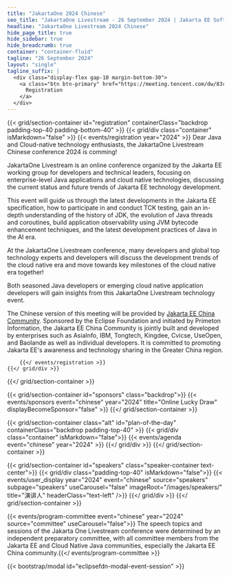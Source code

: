 ```yaml
---
title: "JakartaOne 2024 Chinese"
seo_title: "JakartaOne Livestream - 26 September 2024 | Jakarta EE Software | Cloud Native"
headline: "JakartaOne Livestream 2024 Chinese"
hide_page_title: true
hide_sidebar: true
hide_breadcrumb: true
container: "container-fluid"
tagline: "26 September 2024"
layout: "single"
tagline_suffix: |
  <div class="display-flex gap-10 margin-bottom-30">
    <a class="btn btn-primary" href="https://meeting.tencent.com/dw/83rhRbomdYsC" target="_blank">
      Registration
    </a>
  </div>
---
```


<!-- Registration section -->

{{< grid/section-container id="registration" containerClass="backdrop padding-top-40 padding-bottom-40" >}}
    {{< grid/div class="container" isMarkdown="false" >}}
        {{< events/registration year="2024" >}}
Dear Java and Cloud-native technology enthusiasts, the JakartaOne Livestream Chinese conference 2024 is comming!

JakartaOne Livestream is an online conference organized by the Jakarta EE working group for developers and technical leaders, focusing on enterprise-level Java applications and cloud native technologies, discussing the current status and future trends of Jakarta EE technology development.

This event will guide us through the latest developments in the Jakarta EE specification, how to participate in and conduct TCK testing, gain an in-depth understanding of the history of JDK, the evolution of Java threads and coroutines, build application observability using JVM bytecode enhancement techniques, and the latest development practices of Java in the AI era.

At the JakartaOne Livestream conference, many developers and global top technology experts and developers will discuss the development trends of the cloud native era and move towards key milestones of the cloud native era together!

Both seasoned Java developers or emerging cloud native application developers will gain insights from this JakartaOne Livestream technology event. 

The Chinese version of this meeting will be provided by [Jakarta EE China Community](https://jakarta.ee/zh/community/china/). Sponsored by the Eclipse Foundation and initiated by Primeton Information, the Jakarta EE China Community is jointly built and developed by enterprises such as AsiaInfo, IBM, Tongtech, Kingdee, Cvicse, UseOpen, and Baolande as well as individual developers. It is committed to promoting Jakarta EE's awareness and technology sharing in the Greater China region.

        {{</ events/registration >}}
    {{</ grid/div >}}
{{</ grid/section-container >}}


{{< grid/section-container id="sponsors" class="backdrop">}}
  {{< events/sponsors event="chinese" year="2024" title="Online Lucky Draw" displayBecomeSponsor="false" >}}
{{</ grid/section-container >}}

<!-- Add agenda using legacy CSS -->
{{< grid/section-container class="alt" id="plan-of-the-day" containerClass="backdrop padding-top-40" >}}
  {{< grid/div class="container" isMarkdown="false">}}
    {{< events/agenda event="chinese" year="2024" >}}
  {{</ grid/div >}}
{{</ grid/section-container >}}

<!-- Add speakers section -->
{{< grid/section-container id="speakers" class="speaker-container text-center">}}
  {{< grid/div class="padding-top-40" isMarkdown="false">}}
    {{< events/user_display year="2024" event="chinese" source="speakers" subpage="speakers" useCarousel="false" imageRoot="/images/speakers/" title="演讲人" headerClass="text-left" />}}
  {{</ grid/div >}}
{{</ grid/section-container >}}

<!-- Add user carousel for committee -->
{{< events/program-committee event="chinese" year="2024"  source="committee" useCarousel="false">}}
The speech topics and sessions of the Jakarta One Livestream conference were determined by an independent preparatory committee, with all committee members from the Jakarta EE and Cloud Native Java communities, especially the Jakarta EE China community.{{</ events/program-committee >}}

<!-- Add modal for use w/ agenda -->
{{< bootstrap/modal id="eclipsefdn-modal-event-session" >}}


